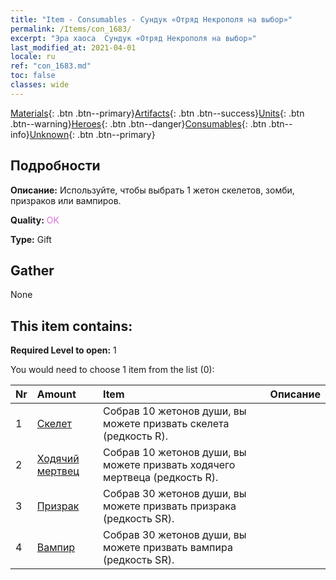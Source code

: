 ```yaml
---
title: "Item - Consumables - Сундук «Отряд Некрополя на выбор»"
permalink: /Items/con_1683/
excerpt: "Эра хаоса  Сундук «Отряд Некрополя на выбор»"
last_modified_at: 2021-04-01
locale: ru
ref: "con_1683.md"
toc: false
classes: wide
---
```

 [Materials](/ru/Items/){: .btn .btn--primary}[Artifacts](/ru/Items/Artifacts/){: .btn .btn--success}[Units](/ru/Items/Units/){: .btn .btn--warning}[Heroes](/ru/Items/Heroes/){: .btn .btn--danger}[Consumables](/ru/Items/Consumables/){: .btn .btn--info}[Unknown](/ru/Items/Unknown/){: .btn .btn--primary}

## Подробности
 **Описание:** Используйте, чтобы выбрать 1 жетон скелетов, зомби, призраков или вампиров.

 **Quality:** <span style="color: #DA70D6">OK</span>

 **Type:** Gift

## Gather

  None

## This item contains:

 **Required Level to open:** 1

 You would need to choose 1 item from the list (0):

  | Nr | Amount |     Item    | Описание |
  |:---|:-------|:------------|:-----------:|
  | 1 | [Скелет](/ru/Items/unt_208/) | Собрав 10 жетонов души, вы можете призвать скелета (редкость R). | 
  | 2 | [Ходячий мертвец](/ru/Items/unt_209/) | Собрав 10 жетонов души, вы можете призвать ходячего мертвеца (редкость R). | 
  | 3 | [Призрак](/ru/Items/unt_210/) | Собрав 30 жетонов души, вы можете призвать призрака (редкость SR). | 
  | 4 | [Вампир](/ru/Items/unt_211/) | Собрав 30 жетонов души, вы можете призвать вампира (редкость SR). | 
